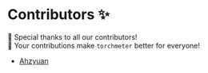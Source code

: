 # Contributors ✨

🍻 Special thanks to all our contributors!    
👏 Your contributions make `torchmeter` better for everyone! 

<!-- Add your name below. Link to GitHub profile / your home page. -->

- [Ahzyuan](https://github.com/Ahzyuan)